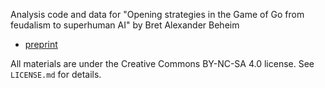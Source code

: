 Analysis code and data for "Opening strategies in the Game of Go from feudalism to superhuman AI" by Bret Alexander Beheim
- [preprint](https://osf.io/preprints/psyarxiv/cewst)

All materials are under the Creative Commons BY-NC-SA 4.0 license. See `LICENSE.md` for details.
